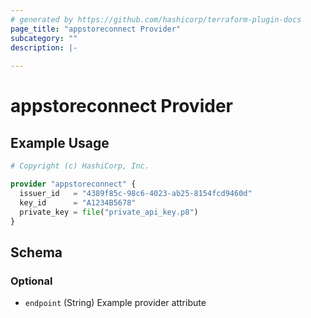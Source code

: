 ```yaml
---
# generated by https://github.com/hashicorp/terraform-plugin-docs
page_title: "appstoreconnect Provider"
subcategory: ""
description: |-
  
---
```


# appstoreconnect Provider



## Example Usage

```terraform
# Copyright (c) HashiCorp, Inc.

provider "appstoreconnect" {
  issuer_id   = "4389f85c-98c6-4023-ab25-8154fcd9460d"
  key_id      = "A1234B5678"
  private_key = file("private_api_key.p8")
}
```

<!-- schema generated by tfplugindocs -->
## Schema

### Optional

- `endpoint` (String) Example provider attribute
